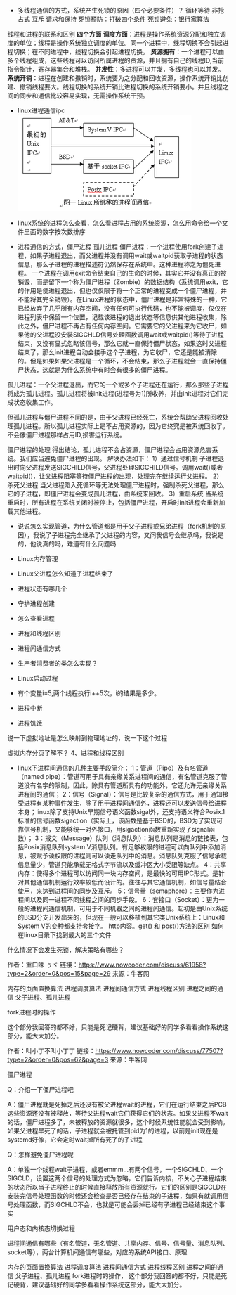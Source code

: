 - 多线程通信的方式，系统产生死锁的原因（四个必要条件）？
循环等待
非抢占式
互斥
请求和保持
死锁预防：打破四个条件
死锁避免：银行家算法

线程和进程的联系和区别
    **四个方面**
    **调度方面**：进程是操作系统资源分配和独立调度的单位；线程是操作系统独立调度的单位。同一个进程中，线程切换不会引起进程切换；在不同进程中，线程切换会引起进程切换。
    **资源拥有**：一个进程可以由多个线程组成，这些线程可以访问所属进程的资源，并且拥有自己的线程ID,当前指令指针，寄存器集合和堆栈。
    **并发性**：多进程可以并发，多线程也可以并发。
    **系统开销**：进程在创建和撤销时，系统要为之分配和回收资源，操作系统开销比创建、撤销线程要大。线程切换的系统开销比进程切换的系统开销要小。并且线程之间的同步和通信比较容易实现，无需操作系统干预。
- linux进程通信ipc
![](assets/markdown-img-paste-20180728170219183.png)
- linux系统的进程怎么查看，怎么看进程占用的系统资源，怎么用命令给一个文件里面的数字按次数排序


- 进程通信的方式，僵尸进程 孤儿进程
僵尸进程：一个进程使用fork创建子进程，如果子进程退出，而父进程并没有调用wait或waitpid获取子进程的状态信息，那么子进程的进程描述符仍然保存在系统中。这种进程称之为僵死进程。
一个进程在调用exit命令结束自己的生命的时候，其实它并没有真正的被销毁，而是留下一个称为僵尸进程（Zombie）的数据结构（系统调用exit，它的作用是使进程退出，但也仅仅限于将一个正常的进程变成一个僵尸进程，并不能将其完全销毁）。在Linux进程的状态中，僵尸进程是非常特殊的一种，它已经放弃了几乎所有内存空间，没有任何可执行代码，也不能被调度，仅仅在进程列表中保留一个位置，记载该进程的退出状态等信息供其他进程收集，除此之外，僵尸进程不再占有任何内存空间。它需要它的父进程来为它收尸，如果他的父进程没安装SIGCHLD信号处理函数调用wait或waitpid()等待子进程结束，又没有显式忽略该信号，那么它就一直保持僵尸状态，如果这时父进程结束了，那么init进程自动会接手这个子进程，为它收尸，它还是能被清除的。但是如果如果父进程是一个循环，不会结束，那么子进程就会一直保持僵尸状态，这就是为什么系统中有时会有很多的僵尸进程。

孤儿进程：一个父进程退出，而它的一个或多个子进程还在运行，那么那些子进程将成为孤儿进程。孤儿进程将被init进程(进程号为1)所收养，并由init进程对它们完成状态收集工作。

但孤儿进程与僵尸进程不同的是，由于父进程已经死亡，系统会帮助父进程回收处理孤儿进程。所以孤儿进程实际上是不占用资源的，因为它终究是被系统回收了。不会像僵尸进程那样占用ID,损害运行系统。

僵尸进程的处理
得出结论，孤儿进程不会占资源，僵尸进程会占用资源危害系统。我们应当避免僵尸进程的出现。
解决办法如下：
1）通过信号机制
子进程退出时向父进程发送SIGCHILD信号，父进程处理SIGCHILD信号。调用wait()或者waitpid()，让父进程阻塞等待僵尸进程的出现，处理完在继续运行父进程。
2）杀死父进程
当父进程陷入死循环等无法处理僵尸进程时，强制杀死父进程，那么它的子进程，即僵尸进程会变成孤儿进程，由系统来回收。
3）重启系统
当系统重启时，所有进程在系统关闭时被停止，包括僵尸进程，开启时init进程会重新加载其他进程。

- 说说怎么实现管道，为什么管道都是用于父子进程或兄弟进程（fork机制的原因），我说了子进程完全继承了父进程的内容，又问我信号会继承吗，我说是的，他说真的吗，难道有什么问题吗

- Linux内存管理
- Linux父进程怎么知道子进程结束了
- 进程状态有哪几个
- 守护进程创建
- 怎么查看进程
- 进程和线程区别
- 进程间通信方式
- 生产者消费者的类怎么实现？
- Linux启动过程
- 有个变量i=5,两个线程执行i++5次，i的结果是多少。
- 进程中断
- 进程饥饿

说一下虚拟地址是怎么映射到物理地址的，说一下这个过程

虚拟内存分页了解不？
4、进程和线程区别

- linux下进程间通信的几种主要手段简介：
1：管道（Pipe）及有名管道（named pipe）：管道可用于具有亲缘关系进程间的通信，有名管道克服了管道没有名字的限制，因此，除具有管道所具有的功能外，它还允许无亲缘关系进程间的通信；
2：信号（Signal）：信号是比较复杂的通信方式，用于通知接受进程有某种事件发生，除了用于进程间通信外，进程还可以发送信号给进程本身；linux除了支持Unix早期信号语义函数sigal外，还支持语义符合Posix.1标准的信号函数sigaction（实际上，该函数是基于BSD的，BSD为了实现可靠信号机制，又能够统一对外接口，用sigaction函数重新实现了signal函数）；
3：报文（Message）队列（消息队列）：消息队列是消息的链接表，包括Posix消息队列system V消息队列。有足够权限的进程可以向队列中添加消息，被赋予读权限的进程则可以读走队列中的消息。消息队列克服了信号承载信息量少，管道只能承载无格式字节流以及缓冲区大小受限等缺点。
4：共享内存：使得多个进程可以访问同一块内存空间，是最快的可用IPC形式。是针对其他通信机制运行效率较低而设计的。往往与其它通信机制，如信号量结合使用，来达到进程间的同步及互斥。
5：信号量（semaphore）：主要作为进程间以及同一进程不同线程之间的同步手段。
6：套接口（Socket）：更为一般的进程间通信机制，可用于不同机器之间的进程间通信。起初是由Unix系统的BSD分支开发出来的，但现在一般可以移植到其它类Unix系统上：Linux和System V的变种都支持套接字。
http内容。get() 和 post()方法的区别
如何在linux目录下找到最大的三个文件

什么情况下会发生死锁，解决策略有哪些？

作者：重口味  ぅヾ
链接：https://www.nowcoder.com/discuss/61958?type=2&order=0&pos=15&page=29
来源：牛客网

内存的页面置换算法
进程调度算法
进程间通信方式
进程线程区别
进程之间的通信
父子进程、孤儿进程

fork进程时的操作

这个部分我回答的都不好，只能是死记硬背，建议基础好的同学多看看操作系统这部分，能大大加分。

作者：叫小丁不叫小丁丁
链接：https://www.nowcoder.com/discuss/77507?type=2&order=0&pos=62&page=3
来源：牛客网

僵尸进程

Q：介绍一下僵尸进程吧

A：僵尸进程就是死掉之后还没有被父进程wait的进程，它们在运行结束之后PCB这些资源还没有被释放，等待父进程wait它们获得它们的状态。如果父进程不wait的话，僵尸进程多了，未被释放的资源就很多，这个时候系统性能就会受到影响。如果父进程早死了的话，子进程就会被托管到pid为1的进程，以前是init现在是systemd好像，它会定时wait掉所有死了的子进程

Q：怎样避免僵尸进程呢

A：单独一个线程wait子进程，或者emmm...有两个信号，一个SIGCHLD、一个SIGCLD，设置这两个信号的处理方式为忽略，它们告诉内核，不关心子进程结束的状态所以当子进程终止的时候直接释放所有资源就行。它们的区别是SIGCLD在安装完信号处理函数的时候还会检查是否已经存在结束的子进程，如果有就调用信号处理函数，而SIGCHLD不会，也就是可能会丢掉已经有子进程已经结束这个事实


用户态和内核态切换过程

进程间通信有哪些（有名管道，无名管道、共享内存、信号、信号量、消息队列、socket等），两台计算机间通信有哪些，对应的系统API接口、原理

内存的页面置换算法
进程调度算法
进程间通信方式
进程线程区别
进程之间的通信
父子进程、孤儿进程
fork进程时的操作，
这个部分我回答的都不好，只能是死记硬背，建议基础好的同学多看看操作系统这部分，能大大加分。
